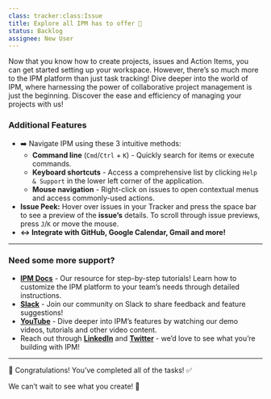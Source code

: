 ```yaml
---
class: tracker:class:Issue
title: Explore all IPM has to offer 🚀
status: Backlog
assignee: New User
---
```

Now that you know how to create projects, issues and Action Items, you can get started setting up your workspace. However, there’s so much more to the IPM platform than just task tracking! Dive deeper into the world of IPM, where harnessing the power of collaborative project management is just the beginning. Discover the ease and efficiency of managing your projects with us!

### Additional Features

* ➡️ Navigate IPM using these 3 intuitive methods:
  * **Command line** (`Cmd`/`Ctrl` + `K`) - Quickly search for items or execute commands.
  * **Keyboard shortcuts** - Access a comprehensive list by clicking `Help & Support` in the lower left corner of the application.
  * **Mouse navigation** - Right-click on issues to open contextual menus and access commonly-used actions.
* **Issue Peek:** Hover over issues in your Tracker and press the space bar to see a preview of the **issue’s** details. To scroll through issue previews, press `J`/`K` or move the mouse.
* **↔️ Integrate with GitHub, Google Calendar, Gmail and more!**

---

### Need some more support?

* [**IPM Docs**](https://docs.huly.io/) - Our resource for step-by-step tutorials! Learn how to customize the IPM platform to your team’s needs through detailed instructions.
* [**Slack**](https://hulycommunity.slack.com/join/shared_invite/zt-29kl7zmwz-2b3RRVTiWhhtAwzHjBm3Wg#/shared-invite/email) - Join our community on Slack to share feedback and feature suggestions!
* [**YouTube**](https://www.youtube.com/@huly_io) - Dive deeper into IPM’s features by watching our demo videos, tutorials and other video content.
* Reach out through **[LinkedIn](https://www.linkedin.com/company/hulylabs/)** and [**Twitter**](https://twitter.com/huly_io) - we’d love to see what you’re building with IPM!

---

🎉 Congratulations! You’ve completed all of the tasks! ✅

We can’t wait to see what you create! 🚀